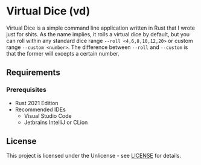 # Virtual Dice (vd)

Virtual Dice is a simple command line application written in Rust that I wrote just for shits. As the name implies, it rolls a virtual dice by default, but you can roll within any standard dice range ``--roll <4,6,8,10,12,20>`` or custom range ``--custom <number>``. The difference between ``--roll`` and ``--custom`` is that the former will excepts a certain number.

## Requirements

### Prerequisites

- Rust 2021 Edition
- Recommended IDEs
    - Visual Studio Code
    - Jetbrains IntelliJ or CLion

## License

This project is licensed under the 	Unlicense - see [LICENSE](LICENSE) for details.
